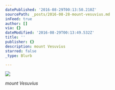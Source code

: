 ```yaml
---
datePublished: '2016-08-29T00:13:50.210Z'
sourcePath: _posts/2016-08-28-mount-vesuvius.md
inFeed: true
author: []
via: {}
dateModified: '2016-08-29T00:13:49.532Z'
title: ''
publisher: {}
description: mount Vesuvius
starred: false
_type: Blurb

---
```

![](https://the-grid-user-content.s3-us-west-2.amazonaws.com/9024b8e0-692e-4933-b12c-0fc12bcea26a.jpg)

_mount Vesuvius_